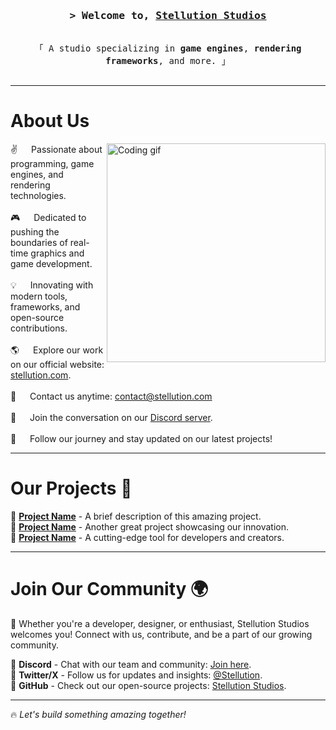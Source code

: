 <!-- Intro  -->
<h3 align="center">
        <samp>&gt; Welcome to,
                <b><a target="_blank" href="https://discord.gg/7XKw6YQa76">Stellution Studios</a></b>
        </samp>
</h3>

<p align="center"> 
  <samp>
    <br>
    「 A studio specializing in <b>game engines</b>, <b>rendering frameworks</b>, and more. 」
    <br>
    <br>
  </samp>
</p>

---

<!-- About Section -->
# About Us
<p>
 <img align="right" width="350" src="https://user-images.githubusercontent.com/37551474/113611467-3a567d80-9657-11eb-862b-b07b4f105c6f.gif" alt="Coding gif" />
  
 ✌️ &emsp; Passionate about programming, game engines, and rendering technologies.<br/><br/>
 🎮 &emsp; Dedicated to pushing the boundaries of real-time graphics and game development.<br/><br/>
 💡 &emsp; Innovating with modern tools, frameworks, and open-source contributions.<br/><br/>
 🌎 &emsp; Explore our work on our official website: [stellution.com](https://stellution.com).<br/><br/>
 📧 &emsp; Contact us anytime: [contact@stellution.com](mailto:contact@stellution.com)<br/><br/>
 💬 &emsp; Join the conversation on our [Discord server](https://discord.gg/7XKw6YQa76).<br/><br/>
 🚀 &emsp; Follow our journey and stay updated on our latest projects!
</p>

---

<!-- Projects Section -->
# Our Projects 🚀

🔹 **[Project Name](link-to-project)** - A brief description of this amazing project.<br/>
🔹 **[Project Name](link-to-project)** - Another great project showcasing our innovation.<br/>
🔹 **[Project Name](link-to-project)** - A cutting-edge tool for developers and creators.<br/>

---

<!-- Community Section -->
# Join Our Community 🌍

🚀 Whether you're a developer, designer, or enthusiast, Stellution Studios welcomes you! Connect with us, contribute, and be a part of our growing community.

🔹 **Discord** - Chat with our team and community: [Join here](https://discord.gg/7XKw6YQa76).  
🔹 **Twitter/X** - Follow us for updates and insights: [@Stellution](https://twitter.com/stellution).  
🔹 **GitHub** - Check out our open-source projects: [Stellution Studios](https://github.com/stellution).  

---

🔥 *Let's build something amazing together!*

